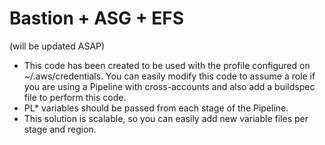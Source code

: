 # Bastion + ASG + EFS

(will be updated ASAP)

- This code has been created to be used with the profile configured on ~/.aws/credentials. You can easily modify this code to assume a role if you are using a Pipeline with cross-accounts and also add a buildspec file to perform this code.
- PL* variables should be passed from each stage of the Pipeline.
- This solution is scalable, so you can easily add new variable files per stage and region.
